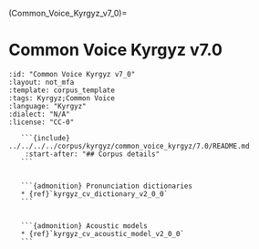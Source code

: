 
(Common_Voice_Kyrgyz_v7_0)=
# Common Voice Kyrgyz v7.0

``````{corpus} Common Voice Kyrgyz v7.0
:id: "Common Voice Kyrgyz v7_0"
:layout: not_mfa
:template: corpus_template
:tags: Kyrgyz;Common Voice
:language: "Kyrgyz"
:dialect: "N/A"
:license: "CC-0"

   ```{include} ../../../../corpus/kyrgyz/common_voice_kyrgyz/7.0/README.md
    :start-after: "## Corpus details"
   ```


   ```{admonition} Pronunciation dictionaries
   * {ref}`kyrgyz_cv_dictionary_v2_0_0`
   ```


   ```{admonition} Acoustic models
   * {ref}`kyrgyz_cv_acoustic_model_v2_0_0`
   ```
``````
